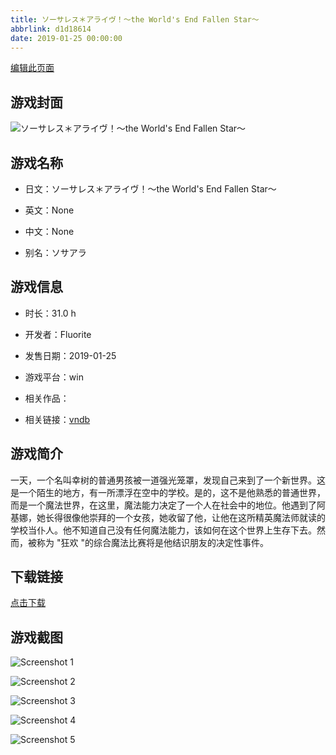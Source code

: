```yaml
---
title: ソーサレス＊アライヴ！～the World's End Fallen Star～
abbrlink: d1d18614
date: 2019-01-25 00:00:00
---
```

[编辑此页面](https://github.com/ACG-3/ADV3-source/blob/main/source/_posts/games/%E3%82%BD%E3%83%BC%E3%82%B5%E3%83%AC%E3%82%B9%EF%BC%8A%E3%82%A2%E3%83%A9%E3%82%A4%E3%83%B4%EF%BC%81%EF%BD%9Ethe%20World%27s%20End%20Fallen%20Star%EF%BD%9E.md)

## 游戏封面

![ソーサレス＊アライヴ！～the World's End Fallen Star～](https://pan.timero.xyz/d/onedrive/img_lib_001/%E3%82%BD%E3%83%BC%E3%82%B5%E3%83%AC%E3%82%B9%EF%BC%8A%E3%82%A2%E3%83%A9%E3%82%A4%E3%83%B4%EF%BC%81%EF%BD%9Ethe%20World's%20End%20Fallen%20Star%EF%BD%9E_cover.avif)


## 游戏名称

- 日文：ソーサレス＊アライヴ！～the World's End Fallen Star～
- 英文：None
- 中文：None

- 别名：ソサアラ


## 游戏信息

- 时长：31.0 h
- 开发者：Fluorite
- 发售日期：2019-01-25
- 游戏平台：win
- 相关作品：

- 相关链接：[vndb](https://vndb.org/v23288)


## 游戏简介

一天，一个名叫幸树的普通男孩被一道强光笼罩，发现自己来到了一个新世界。这是一个陌生的地方，有一所漂浮在空中的学校。是的，这不是他熟悉的普通世界，而是一个魔法世界，在这里，魔法能力决定了一个人在社会中的地位。他遇到了阿基娜，她长得很像他崇拜的一个女孩，她收留了他，让他在这所精英魔法师就读的学校当仆人。他不知道自己没有任何魔法能力，该如何在这个世界上生存下去。然而，被称为 "狂欢 "的综合魔法比赛将是他结识朋友的决定性事件。




## 下载链接

[点击下载](https://pan.timero.xyz/onedrive/adv_lib_001/%E3%82%BD%E3%83%BC%E3%82%B5%E3%83%AC%E3%82%B9%EF%BC%8A%E3%82%A2%E3%83%A9%E3%82%A4%E3%83%B4%EF%BC%81%EF%BD%9Ethe%20World%27s%20End%20Fallen%20Star%EF%BD%9E)


## 游戏截图


![Screenshot 1](https://pan.timero.xyz/d/onedrive/img_lib_001/%E3%82%BD%E3%83%BC%E3%82%B5%E3%83%AC%E3%82%B9%EF%BC%8A%E3%82%A2%E3%83%A9%E3%82%A4%E3%83%B4%EF%BC%81%EF%BD%9Ethe%20World's%20End%20Fallen%20Star%EF%BD%9E_Screenshot_1.avif)

![Screenshot 2](https://pan.timero.xyz/d/onedrive/img_lib_001/%E3%82%BD%E3%83%BC%E3%82%B5%E3%83%AC%E3%82%B9%EF%BC%8A%E3%82%A2%E3%83%A9%E3%82%A4%E3%83%B4%EF%BC%81%EF%BD%9Ethe%20World's%20End%20Fallen%20Star%EF%BD%9E_Screenshot_2.avif)

![Screenshot 3](https://pan.timero.xyz/d/onedrive/img_lib_001/%E3%82%BD%E3%83%BC%E3%82%B5%E3%83%AC%E3%82%B9%EF%BC%8A%E3%82%A2%E3%83%A9%E3%82%A4%E3%83%B4%EF%BC%81%EF%BD%9Ethe%20World's%20End%20Fallen%20Star%EF%BD%9E_Screenshot_3.avif)

![Screenshot 4](https://pan.timero.xyz/d/onedrive/img_lib_001/%E3%82%BD%E3%83%BC%E3%82%B5%E3%83%AC%E3%82%B9%EF%BC%8A%E3%82%A2%E3%83%A9%E3%82%A4%E3%83%B4%EF%BC%81%EF%BD%9Ethe%20World's%20End%20Fallen%20Star%EF%BD%9E_Screenshot_4.avif)

![Screenshot 5](https://pan.timero.xyz/d/onedrive/img_lib_001/%E3%82%BD%E3%83%BC%E3%82%B5%E3%83%AC%E3%82%B9%EF%BC%8A%E3%82%A2%E3%83%A9%E3%82%A4%E3%83%B4%EF%BC%81%EF%BD%9Ethe%20World's%20End%20Fallen%20Star%EF%BD%9E_Screenshot_5.avif)

